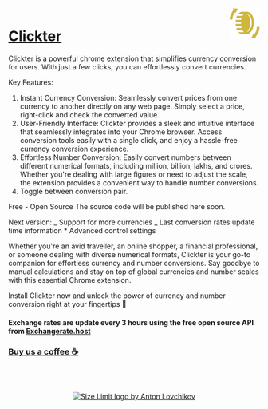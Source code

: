 <img src="./icon.png" align="right" width="60" height="60">

# [Clickter](https://chrome.google.com/webstore/detail/clickter/almdecgpjpjnaoaajejfnjneiioddmdi)

Clickter is a powerful chrome extension that simplifies currency conversion for users. With just a few clicks, you can effortlessly convert currencies.

Key Features:

1. Instant Currency Conversion: Seamlessly convert prices from one currency to another directly on any web page. Simply select a price, right-click and check the converted value.
2. User-Friendly Interface: Clickter provides a sleek and intuitive interface that seamlessly integrates into your Chrome browser. Access conversion tools easily with a single click, and enjoy a hassle-free currency conversion experience.
3. Effortless Number Conversion: Easily convert numbers between different numerical formats, including million, billion, lakhs, and crores. Whether you're dealing with large figures or need to adjust the scale, the extension provides a convenient way to handle number conversions.
4. Toggle between conversion pair.

Free - Open Source
The source code will be published here soon.

Next version:
_ Support for more currencies
_ Last conversion rates update time information \* Advanced control settings

Whether you're an avid traveller, an online shopper, a financial professional, or someone dealing with diverse numerical formats, Clickter is your go-to companion for effortless currency and number conversions. Say goodbye to manual calculations and stay on top of global currencies and number scales with this essential Chrome extension.

Install Clickter now and unlock the power of currency and number conversion right at your fingertips 🚀

#### **Exchange rates are update every 3 hours using the free open source API from [Exchangerate.host](https://exchangerate.host/)**

### **[Buy us a coffee ☕](https://www.buymeacoffee.com/ideazero)**

<br>
<br>
<a href="https://ideazero.in/">
<p align="center">
    <img src="https://ideazero.in/wp-content/uploads/2022/12/Cream_250x250_IZ_WM.png"
        alt="Size Limit logo by Anton Lovchikov" width="184" height="60">
</p>
</a>
